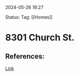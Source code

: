 

2024-05-26 16:27

Status:
Tag: [[Homes]]

# 8301 Church St.


## References:

[Link](https://www.redfin.com/CA/Yucca-Valley/8301-Church-St-92284/home/3805058)
